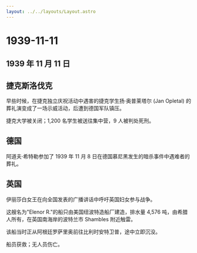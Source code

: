 ```yaml
---
layout: ../../layouts/Layout.astro
---
```


# 1939-11-11

## 1939 年 11 月 11 日

## 捷克斯洛伐克

早些时候，在捷克独立庆祝活动中遇害的捷克学生扬·奥普莱塔尔 (Jan Opletal)
的葬礼演变成了一场示威活动，后遭到德国军队镇压。

捷克大学被关闭；1,200 名学生被送往集中营，9 人被判处死刑。

## 德国

阿道夫·希特勒参加了 1939 年 11 月 8
日在德国慕尼黑发生的暗杀事件中遇难者的葬礼。

## 英国

伊丽莎白女王在向全国发表的广播讲话中呼吁英国妇女参与战争。

这艘名为"Elenor R."的船只由美国纽波特造船厂建造，排水量 4,576
吨，由希腊人所有，在英国南海岸的波特兰市 Shambles 附近触雷。

该船当时正从阿根廷罗萨里奥前往比利时安特卫普，途中立即沉没。

船员获救；无人员伤亡。